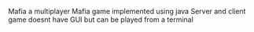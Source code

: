 Mafia
a multiplayer Mafia game implemented using java Server and client
game doesnt have GUI but can be played from a terminal
